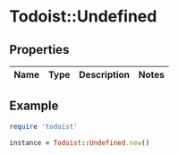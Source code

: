# Todoist::Undefined

## Properties

| Name | Type | Description | Notes |
| ---- | ---- | ----------- | ----- |

## Example

```ruby
require 'todoist'

instance = Todoist::Undefined.new()
```

